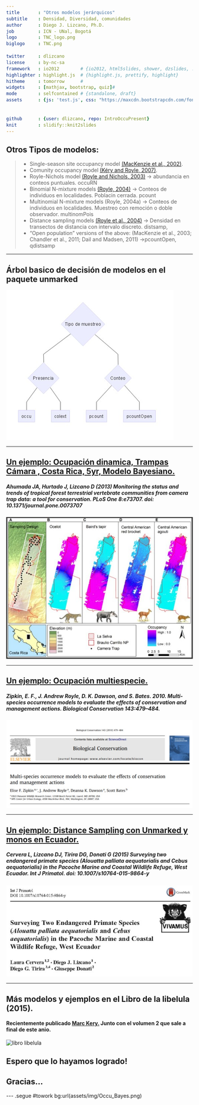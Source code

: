 ```yaml
---
title       : "Otros modelos jerárquicos"
subtitle    : Densidad, Diversidad, comunidades 
author      : Diego J. Lizcano, Ph.D.
job         : ICN - UNal, Bogotá
logo        : TNC_logo.png
biglogo     : TNC.png

twitter     : dlizcano
license     : by-nc-sa  
framework   : io2012        # {io2012, html5slides, shower, dzslides, ...}
highlighter : highlight.js  # {highlight.js, prettify, highlight}
hitheme     : tomorrow      # 
widgets     : [mathjax, bootstrap, quiz]# 
mode        : selfcontained # {standalone, draft}
assets      : {js: 'test.js', css: "https://maxcdn.bootstrapcdn.com/font-awesome/4.6.3/css/font-awesome.min.css"}


github      : {user: dlizcano, repo: IntroOccuPresent}
knit        : slidify::knit2slides
---
```




## Otros Tipos de modelos:

> - Single-season site occupancy model [(MacKenzie et al., 2002)](https://esajournals.onlinelibrary.wiley.com/doi/full/10.1890/0012-9658%282002%29083%5B2248%3AESORWD%5D2.0.CO%3B2).
> - Comunity occupancy model [(Kéry and Royle, 2007)](https://besjournals.onlinelibrary.wiley.com/doi/full/10.1111/j.1365-2664.2007.01441.x).
> - Royle-Nichols model [(Royle and Nichols, 2003)](https://esajournals.onlinelibrary.wiley.com/doi/full/10.1890/0012-9658%282003%29084%5B0777%3AEAFRPA%5D2.0.CO%3B2) -> abundancia en conteos puntuales. occuRN
> - Binomial N-mixture models [(Royle, 2004)](https://onlinelibrary.wiley.com/doi/full/10.1111/j.0006-341X.2004.00142.x) -> Conteos de individuos en localidades. Poblacin cerrada. pcount
> - Multinomial N-mixture models (Royle, 2004a) -> Conteos de individuos en localidades. Muestreo con remoción o doble observador. multinomPois
> - Distance sampling models [(Royle et al., 2004)](https://esajournals.onlinelibrary.wiley.com/doi/abs/10.1890/03-3127) -> Densidad en transectos de distancia con intervalo discreto. distsamp, 
> - “Open population” versions of the above: (MacKenzie et al., 2003; Chandler
et al., 2011; Dail and Madsen, 2011) ->pcountOpen, qdistsamp

---

## Árbol basico de decisión de modelos en el paquete unmarked

![unmarked](assets/img/unmarked2.jpg)

---



## [Un ejemplo: Ocupación dinamica, Trampas Cámara , Costa Rica, 5yr, Modelo Bayesiano. ](http://journals.plos.org/plosone/article?id=10.1371/journal.pone.0073707)

##### Ahumada JA, Hurtado J, Lizcano D (2013) Monitoring the status and trends of tropical forest terrestrial vertebrate communities from camera trap data: a tool for conservation. PLoS One 8:e73707. doi: 10.1371/journal.pone.0073707

![AhumadaPaper](assets/img/AhumadaPlos.jpg)

---

## [Un ejemplo: Ocupación multiespecie.](https://www.researchgate.net/profile/Elise_Zipkin/publication/272819023_Zipkin_et_al_2010_Biol_Cons/links/54ef83710cf25f74d7227cee.pdf)

##### Zipkin, E. F., J. Andrew Royle, D. K. Dawson, and S. Bates. 2010. Multi-species occurrence models to evaluate the effects of conservation and management actions. Biological Conservation 143:479–484.

![ZipkinPaper](assets/img/zipkin.jpg)

---


## [Un ejemplo: Distance Sampling con Unmarked y monos en Ecuador.](https://www.researchgate.net/publication/282611035_Surveying_Two_Endangered_Primate_Species_Alouatta_palliata_aequatorialis_and_Cebus_aequatorialis_in_the_Pacoche_Marine_and_Coastal_Wildlife_Refuge_West_Ecuador)

##### Cervera L, Lizcano DJ, Tirira DG, Donati G (2015) Surveying two endangered primate species (Alouatta palliata aequatorialis and Cebus aequatorialis) in the Pacoche Marine and Coastal Wildlife Refuge, West Ecuador. Int J Primatol. doi: 10.1007/s10764-015-9864-y

![LauraPaper](assets/img/LauraPacoche.jpg)



---

## Más modelos y ejemplos en el Libro de la libelula (2015).

#### Recientemente publicado [Marc Kery.](http://store.elsevier.com/Marc-Kery/ELS_1059944/) Junto con el volumen 2 que sale a final de este anio.

![libro libelula](https://images-na.ssl-images-amazon.com/images/I/513ulKHhAKL._SX404_BO1,204,203,200_.jpg)




## Espero que lo hayamos logrado! 


## Gracias...


--- .segue #towork bg:url(assets/img/Occu_Bayes.png)









